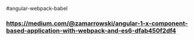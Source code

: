 #angular-webpack-babel

### https://medium.com/@zamarrowski/angular-1-x-component-based-application-with-webpack-and-es6-dfab450f2df4
